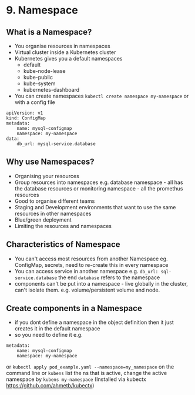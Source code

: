 # 9. Namespace

## What is a Namespace?

- You organise resources in namespaces
- Virtual cluster inside a Kubernetes cluster
- Kubernetes gives you a default namespaces
  - default
  - kube-node-lease
  - kube-public
  - kube-system
  - kubernetes-dashboard
- You can create namespaces `kubectl create namespace my-namespace` or with a config file

```
apiVersion: v1
kind: ConfigMap
metadata:
    name: mysql-configmap
    namespace: my-namespace
data:
    db_url: mysql-service.database
```

## Why use Namespaces?

- Organising your resources
- Group resources into namespaces e.g. database namespace - all has the database resources or monitoring namespace - all the promethus resources
- Good to organise different teams
- Staging and Development environments that want to use the same resources in other namespaces
- Blue/green deployment
- Limiting the resources and namespaces

## Characteristics of Namespace

- You can't access most resources from another Namespace eg. ConfigMap, secrets, need to re-create this in every namespace
- You can access service in another namespace e.g. `db_url: sql-service.database` the end `database` refers to the namespace
- components can't be put into a namespace - live globally in the cluster, can't isolate them. e.g. volume/persistent volume and node.

## Create components in a Namespace

- if you dont define a namespace in the object definition then it just creates it in the default namespace
- so you need to define it e.g.

```
metadata:
    name: mysql-configmap
    namespace: my-namespace
```

or
`kubectl apply pod_example.yaml --namespace=my_namespace` on the command line
or
`kubens` list the ns that is active, change the active namespace by `kubens my-namespace`
(Installed via kubectx https://github.com/ahmetb/kubectx)
